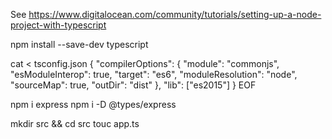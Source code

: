 See https://www.digitalocean.com/community/tutorials/setting-up-a-node-project-with-typescript

npm install --save-dev typescript

cat <<EOF > tsconfig.json
  {
    "compilerOptions": {
        "module": "commonjs",
        "esModuleInterop": true,
        "target": "es6",
        "moduleResolution": "node",
        "sourceMap": true,
        "outDir": "dist"
    },
    "lib": ["es2015"]
  }
EOF


npm i express
npm i -D @types/express

mkdir src && cd src
touc app.ts